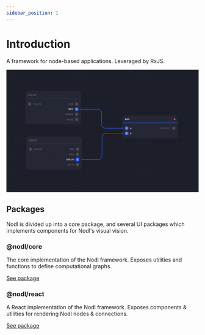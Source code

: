 ```yaml
---
sidebar_position: 1
---
```


# Introduction

A framework for node-based applications. Leveraged by RxJS.

![Visual representation of nodl](../static/img/nodl2.png)

## Packages

Nodl is divided up into a core package, and several UI packages which implements components for Nodl's visual vision.

### @nodl/core

The core implementation of the Nodl framework. Exposes utilities and functions to define computational graphs.

[See package](/docs/packages/core)

### @nodl/react

A React implementation of the Nodl framework. Exposes components & utilities for rendering Nodl nodes & connections.

[See package](/docs/packages/react)
